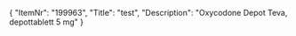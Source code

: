 {
  "ItemNr": "199963",
  "Title": "test",
  "Description": "Oxycodone Depot Teva, depottablett 5 mg"
}